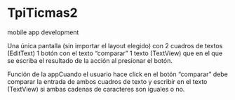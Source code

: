 # TpiTicmas2
mobile app development

Una única pantalla (sin importar el layout elegido) con
2 cuadros de textos (EditText) 
1 botón con el texto “comparar”
1 texto (TextView) que en el que se escriba el resultado de la acción al presionar el botón.

Función de la appCuando el usuario hace click en el botón “comparar” debe comparar la entrada de ambos cuadros de texto y escribir en el texto (TextView) si ambas cadenas de caracteres son iguales o no.
